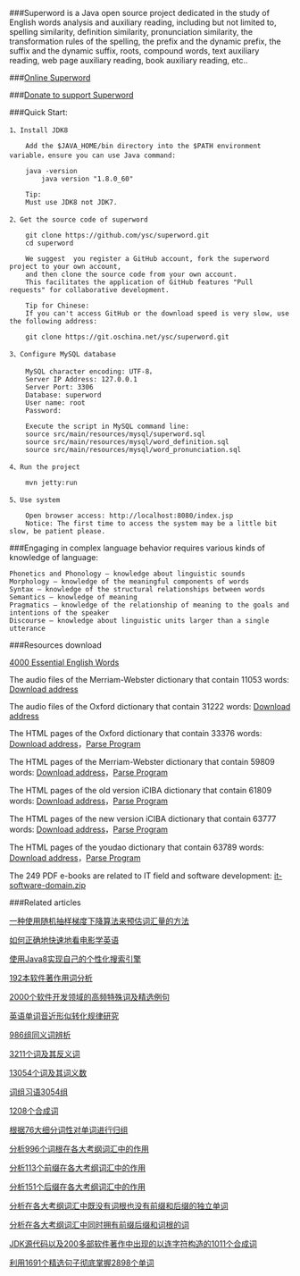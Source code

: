 ###Superword is a Java open source project dedicated in the study of English words analysis and auxiliary reading, including but not limited to, spelling similarity, definition similarity, pronunciation similarity, the transformation rules of the spelling, the prefix and the dynamic prefix, the suffix and the dynamic suffix, roots, compound words, text auxiliary reading, web page auxiliary reading, book auxiliary reading, etc.. 

###[Online Superword](http://123.56.99.179/)

###[Donate to support Superword](https://github.com/ysc/QuestionAnsweringSystem/wiki/donation)

###Quick Start: 

    1、Install JDK8
    
        Add the $JAVA_HOME/bin directory into the $PATH environment variable，ensure you can use Java command: 
        
        java -version
            java version "1.8.0_60"
            
        Tip:
        Must use JDK8 not JDK7.
            
    2、Get the source code of superword
    
        git clone https://github.com/ysc/superword.git
        cd superword
        
        We suggest  you register a GitHub account, fork the superword project to your own account, 
        and then clone the source code from your own account.
        This facilitates the application of GitHub features "Pull requests" for collaborative development.
        
        Tip for Chinese:
        If you can't access GitHub or the download speed is very slow, use the following address:
        
        git clone https://git.oschina.net/ysc/superword.git
        
    3、Configure MySQL database
    
        MySQL character encoding: UTF-8，
        Server IP Address: 127.0.0.1
        Server Port: 3306
        Database: superword
        User name: root
        Password: 
        
        Execute the script in MySQL command line:
        source src/main/resources/mysql/superword.sql
        source src/main/resources/mysql/word_definition.sql
        source src/main/resources/mysql/word_pronunciation.sql
    
    4、Run the project
    
        mvn jetty:run

    5、Use system
    
        Open browser access: http://localhost:8080/index.jsp
        Notice: The first time to access the system may be a little bit slow, be patient please.
      
###Engaging in complex language behavior requires various kinds of knowledge of language:

    Phonetics and Phonology — knowledge about linguistic sounds
    Morphology — knowledge of the meaningful components of words
    Syntax — knowledge of the structural relationships between words
    Semantics — knowledge of meaning
    Pragmatics — knowledge of the relationship of meaning to the goals and intentions of the speaker
    Discourse — knowledge about linguistic units larger than a single utterance
      
###Resources download

[4000 Essential English Words](http://pan.baidu.com/s/1kUhEUKR)

The audio files of the Merriam-Webster dictionary that contain 11053 words: [Download address](http://pan.baidu.com/s/1bnQLyJP)

The audio files of the Oxford dictionary that contain 31222 words: [Download address](http://pan.baidu.com/s/1qXe8cO0)

The HTML pages of the Oxford dictionary that contain 33376 words: [Download address](http://pan.baidu.com/s/1c0UNim8)，[Parse Program](https://github.com/ysc/superword/blob/master/src/main/java/org/apdplat/superword/tools/WordClassifierForOxford.java)

The HTML pages of the Merriam-Webster dictionary that contain 59809 words: [Download address](http://pan.baidu.com/s/1ntGmA3B)，[Parse Program](https://github.com/ysc/superword/blob/master/src/main/java/org/apdplat/superword/tools/WordClassifierForWebster.java)

The HTML pages of the old version iCIBA dictionary that contain 61809 words: [Download address](http://pan.baidu.com/s/1bnD9gy7)，[Parse Program](https://github.com/ysc/superword/blob/a78ab4aa2ab62fddeb664065accb06e538eb0059/src/main/java/org/apdplat/superword/tools/WordClassifier.java)

The HTML pages of the new version iCIBA dictionary that contain 63777 words: [Download address](http://pan.baidu.com/s/1ntky0zR)，[Parse Program](https://github.com/ysc/superword/blob/master/src/main/java/org/apdplat/superword/tools/WordClassifier.java)

The HTML pages of the youdao dictionary that contain 63789 words: [Download address](http://pan.baidu.com/s/1pJH4ugj)，[Parse Program](https://github.com/ysc/superword/blob/master/src/main/java/org/apdplat/superword/tools/WordClassifierForYouDao.java)

The 249 PDF e-books are related to IT field and software development: [it-software-domain.zip](http://pan.baidu.com/s/1kT1NA3l)

###Related articles

[一种使用随机抽样梯度下降算法来预估词汇量的方法](http://my.oschina.net/apdplat/blog/547668)

[如何正确地快速地看电影学英语](http://my.oschina.net/apdplat/blog/530605)

[使用Java8实现自己的个性化搜索引擎](http://my.oschina.net/apdplat/blog/396193)

[192本软件著作用词分析](http://my.oschina.net/apdplat/blog/392496)

[2000个软件开发领域的高频特殊词及精选例句](http://my.oschina.net/apdplat/blog/389200)

[英语单词音近形似转化规律研究](http://my.oschina.net/apdplat/blog/378569)

[986组同义词辨析](http://my.oschina.net/apdplat/blog/392944)

[3211个词及其反义词](http://my.oschina.net/apdplat/blog/392954)

[13054个词及其词义数](http://my.oschina.net/apdplat/blog/393278)

[词组习语3054组](http://my.oschina.net/apdplat/blog/393374)

[1208个合成词](http://my.oschina.net/apdplat/blog/393724)

[根据76大细分词性对单词进行归组](http://my.oschina.net/apdplat/blog/393771)

[分析996个词根在各大考纲词汇中的作用](http://my.oschina.net/apdplat/blog/391865)

[分析113个前缀在各大考纲词汇中的作用](http://my.oschina.net/apdplat/blog/392456)

[分析151个后缀在各大考纲词汇中的作用](http://my.oschina.net/apdplat/blog/392466)

[分析在各大考纲词汇中既没有词根也没有前缀和后缀的独立单词](http://my.oschina.net/apdplat/blog/392483)

[分析在各大考纲词汇中同时拥有前缀后缀和词根的词](http://my.oschina.net/apdplat/blog/392490)

[JDK源代码以及200多部软件著作中出现的以连字符构造的1011个合成词](http://my.oschina.net/apdplat/blog/394495)

[利用1691个精选句子彻底掌握2898个单词](http://my.oschina.net/apdplat/blog/394941)